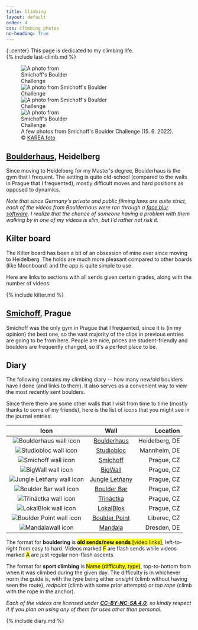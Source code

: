 ```yaml
---
title: Climbing
layout: default
order: 4
css: climbing photos
no-heading: True
---
```


{:.center}
This page is dedicated to my climbing life.<br>
{% include last-climb.md %}

<div class='photo-section'>
<figure>
	<div class="row">
		<img style="flex:40.0%; max-width: 40.0%;" src="/climbing/photos/2022-06-15-2.webp" alt="A photo from Smíchoff's Boulder Challenge">
		<img style="flex:60.0%; max-width: 60.0%;" src="/climbing/photos/2022-06-15-1.webp" alt="A photo from Smíchoff's Boulder Challenge">
	</div>
	<div class="row">
		<img style="flex:70%; max-width: 70%;" src="/climbing/photos/2022-06-15-3.webp" alt="A photo from Smíchoff's Boulder Challenge">
		<img style="flex:30%; max-width: 30%;" src="/climbing/photos/2022-06-15-4.webp" alt="A photo from Smíchoff's Boulder Challenge">
	</div>
	<figcaption>A few photos from Smíchoff's Boulder Challenge (15. 6. 2022). © <a href="https://instagram.com/kareafoto">KAREA foto</a></figcaption>
</figure>
</div>

## [Boulderhaus](https://www.boulderhaus.net/), Heidelberg
Since moving to Heidelberg for my Master's degree, Boulderhaus is the gym that I frequent.
The setting is quite old-school (compared to the walls in Prague that I frequented), mostly difficult moves and hard positions as opposed to dynamics.

_Note that since Germany's private and public filming laws are quite strict, each of the videos from Boulderhaus were ran through a [face blur software](https://github.com/ORB-HD/deface). I realize that the chance of someone having a problem with them walking by in one of my videos is slim, but I'd rather not risk it._

## Kilter board
The Kilter board has been a bit of an obsession of mine ever since moving to Heidelberg.
The holds are much more pleasant compared to other boards (like Moonboard) and the app is quite simple to use.

Here are links to sections with all sends given certain grades, along with the number of videos:

{% include kilter.md %}

## [Smíchoff](https://www.lezeckecentrum.cz/cs/), Prague
Smíchoff was the only gym in Prague that I frequented, since it is (in my opinion) the best one, so the vast majority of the clips in previous entries are going to be from here.
People are nice, prices are student-friendly and boulders are frequently changed, so it's a perfect place to be.

## Diary
The following contains my climbing diary -- how many new/old boulders have I done (and links to them). It also serves as a convenient way to view the most recently sent boulders.

Since there there are some other walls that I visit from time to time (mostly thanks to some of my friends), here is the list of icons that you might see in the journal entries:

| Icon                                                                                                                | Wall                                               | Location       |
| :-:                                                                                                                 | :-:                                                | --:            |
| <img alt='Boulderhaus wall icon' class='climbing-wall-logo-middle' src='/climbing/wall-logos/boulderhaus.svg'/>     | [Boulderhaus](https://www.boulderhaus.net/)        | Heidelberg, DE |
| <img alt='Studiobloc wall icon' class='climbing-wall-logo-middle' src='/climbing/wall-logos/studiobloc.svg'/>       | [Studiobloc](https://http://studiobloc.de/)        | Mannheim, DE |
| <img alt='Smíchoff wall icon' class='climbing-wall-logo-middle' src='/climbing/wall-logos/smichoff.svg'/>           | [Smíchoff](https://www.lezeckecentrum.cz/cs/)      | Prague, CZ     |
| <img alt='BigWall wall icon' class='climbing-wall-logo-middle' src='/climbing/wall-logos/bigwall.svg'/>             | [BigWall](https://www.big-wall.cz/)                | Prague, CZ     |
| <img alt='Jungle Letňany wall icon' class='climbing-wall-logo-middle' src='/climbing/wall-logos/jungle.svg'/>       | [Jungle Letňany](https://www.jungleletnany.cz/)    | Prague, CZ     |
| <img alt='Boulder Bar wall icon' class='climbing-wall-logo-middle' src='/climbing/wall-logos/boulder-bar.svg'/>     | [Boulder Bar](https://www.boulder.cz/)             | Prague, CZ     |
| <img alt='Třináctka wall icon' class='climbing-wall-logo-middle' src='/climbing/wall-logos/trinactka.svg'/>         | [Třináctka](http://stenastodulky.cz/)              | Prague, CZ     |
| <img alt='LokalBlok wall icon' class='climbing-wall-logo-middle' src='/climbing/wall-logos/lokalblok.svg'/>         | [LokalBlok](http://www.lokalblok.cz/lezecka-stena) | Prague, CZ     |
| <img alt='Boulder Point wall icon' class='climbing-wall-logo-middle' src='/climbing/wall-logos/boulder-point.svg'/> | [Boulder Point](http://www.boulderpoint.cz/)       | Liberec, CZ    |
| <img alt='Mandalawall icon' class='climbing-wall-logo-middle' src='/climbing/wall-logos/mandala.svg'/>              | [Mandala](https://boulderhalle-dresden.de/)        | Dresden, DE     |

The format for **bouldering** is <mark class="climbing-diary-record climbing-black climbing-black-text"><strong>old sends/<span class="underline">new sends</span></strong> [<a>video links</a>]</mark>, left-to-right from easy to hard.
Videos marked <mark class="climbing-diary-record climbing-other climbing-other-text"><a>F</a></mark> are flash sends while videos marked <mark class="climbing-diary-record climbing-other climbing-other-text"><a>A</a></mark> are just regular non-flash ascents.

The format for **sport climbing** is <mark class="climbing-diary-record climbing-other climbing-other-text">Name (difficulty, type)</mark>, top-to-bottom from when it was climbed during the given day. The difficulty is in whichever norm the guide is, with the type being either _onsight_ (climb without having seen the route), _redpoint_ (climb with some prior attempts) or _top rope_ (climb with the rope in the anchor).

_Each of the videos are licensed under **[CC-BY-NC-SA 4.0](https://creativecommons.org/licenses/by-nc-sa/4.0/)**, so kindly respect it if you plan on using any of them for uses other than personal._

{% include diary.md %}
